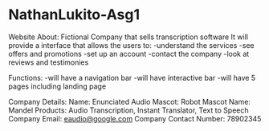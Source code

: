 # NathanLukito-Asg1

Website About: Fictional Company that sells transcription software
It will provide a interface that allows the users to:
    -understand the services
    -see offers and promotions
    -set up an account
    -contact the company
    -look at reviews and testimonies

Functions:
    -will have a navigation bar
    -will have interactive bar
    -will have 5 pages including landing page

Company Details:
    Name: Enunciated Audio
    Mascot: Robot
    Mascot Name: Mandel
    Products: Audio Transcription, Instant Translator, Text to Speech
    Company Email: eaudio@google.com
    Company Contact Number: 78902345


